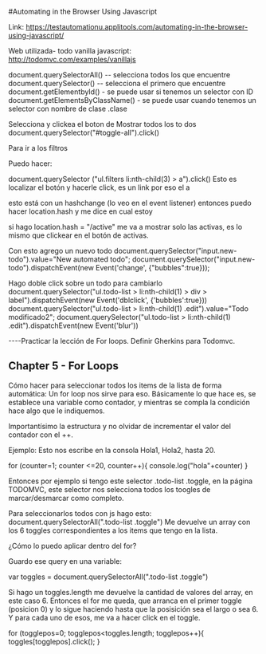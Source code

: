 

#Automating in the Browser Using Javascript 

Link: https://testautomationu.applitools.com/automating-in-the-browser-using-javascript/



Web utilizada- todo vanilla javascript:  http://todomvc.com/examples/vanillajs


document.querySelectorAll() -- selecciona todos los que encuentre
document.querySelector() -- selecciona el primero que encuentre
document.getElementbyId() - se puede usar si tenemos un selector con ID
document.getElementsByClassName() - se puede usar cuando tenemos un selector con nombre de clase .clase

Selecciona y clickea el boton de Mostrar todos los to dos
document.querySelector("#toggle-all").click()


Para ir a los filtros

Puedo hacer: 

document.querySelector ("ul.filters li:nth-child(3) > a").click()
Esto es localizar el botón y hacerle click, es un link por eso el a

esto está con un hashchange (lo veo en el event listener)
entonces puedo hacer 
location.hash y me dice en cual estoy

si hago location.hash = "/active" me va a mostrar solo las activas, es lo mismo que clickear en el botón de activas. 

Con esto agrego un nuevo todo
document.querySelector("input.new-todo").value="New automated todo";
document.querySelector("input.new-todo").dispatchEvent(new Event('change', {"bubbles":true}));

Hago doble click sobre un todo para cambiarlo
document.querySelector("ul.todo-list > li:nth-child(1) > div > label").dispatchEvent(new Event('dblclick', {'bubbles':true}))
document.querySelector("ul.todo-list > li:nth-child(1) .edit").value="Todo modificado2";
document.querySelector("ul.todo-list > li:nth-child(1) .edit").dispatchEvent(new Event('blur'))


----Practicar la lección de For loops. Definir Gherkins para Todomvc.

## Chapter 5 - For Loops
Cómo hacer para seleccionar todos los items de la lista de forma automática: 
Un for loop nos sirve para eso. Básicamente lo que hace es, se establece una variable como contador, y mientras se compla la condición hace algo que le indiquemos. 

Importantísimo la estructura y no olvidar de incrementar el valor del contador con el ++. 

Ejemplo: Esto nos escribe en la consola Hola1, Hola2, hasta 20.

for (counter=1; counter <=20, counter++){
	console.log("hola"+counter)
}


Entonces por ejemplo si tengo este selector .todo-list .toggle, en la página TODOMVC, este selector nos selecciona todos los toogles de marcar/desmarcar como completo.

Para seleccionarlos todos con js hago esto: 
document.querySelectorAll(".todo-list .toggle")
Me devuelve un array con los 6 toggles correspondientes a los items que tengo en la lista.

¿Cómo lo puedo aplicar dentro del for?

Guardo ese query en una variable:

var toggles = document.querySelectorAll(".todo-list .toggle")

Si hago un toggles.length me devuelve la cantidad de valores del array, en este caso 6.
Entonces el for me queda, que arranca en el primer toggle (posicion 0) y lo sigue haciendo hasta que la posisición sea el largo o sea 6. Y para cada uno de esos, me va a hacer click en el toggle. 

for (togglepos=0; togglepos<toggles.length; togglepos++){
	toggles[togglepos].click();
}